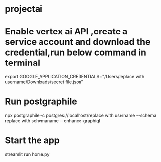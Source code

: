 # projectai

# Enable vertex ai API ,create a service account and download the credential,run below command in terminal
export GOOGLE_APPLICATION_CREDENTIALS="/Users/replace with username/Downloads/secret file.json"

# Run postgraphile
npx postgraphile -c postgres://localhost/replace with username --schema replace with schemaname --enhance-graphiql

# Start the app
streamlit run home.py
